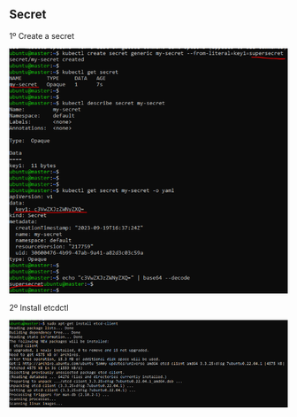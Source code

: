 ## Secret

1º Create a secret

![Alt Text](/00-images/lifecycle/secret.PNG)


2º Install etcdctl

![Alt Text](/00-images/lifecycle/secret1.PNG)